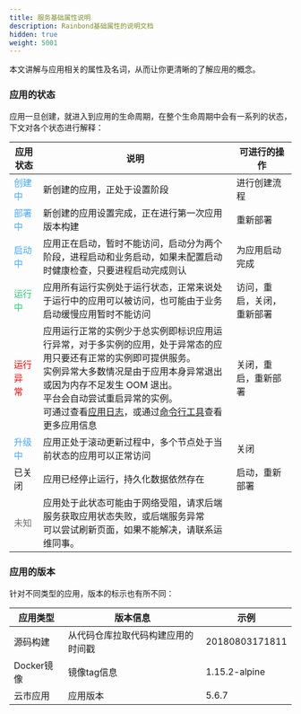 ```yaml
---
title: 服务基础属性说明
description: Rainbond基础属性的说明文档
hidden: true
weight: 5001
---
```



本文讲解与应用相关的属性及名词，从而让你更清晰的了解应用的概念。

### 应用的状态

应用一旦创建，就进入到应用的生命周期，在整个生命周期中会有一系列的状态，下文对各个状态进行解释：

| 应用状态                             | 说明                                                         | 可进行的操作               |
| ------------------------------------ | ------------------------------------------------------------ | -------------------------- |
| <font color="#40a9ff">创建中 </font> | 新创建的应用，正处于设置阶段                                 | 进行创建流程               |
| <font color="#40a9ff">部署中 </font> | 新创建的应用设置完成，正在进行第一次应用版本构建             | 重新部署                   |
| <font color="#40a9ff">启动中 </font> | 应用正在启动，暂时不能访问，启动分为两个阶段，进程启动和业务启动，如果未配置启动时健康检查，只要进程启动完成则认 | 为应用启动完成             |
| <font color="#28cb75">运行中 </font> | 应用所有运行实例处于运行状态，正常来说处于运行中的应用可以被访问，也可能由于业务启动缓慢应用暂时不能访问 | 访问，重启，关闭，重新部署 |
| <font color="red">运行异常 </font>   | 应用运行正常的实例少于总实例即标识应用运行异常，对于多实例的应用，处于异常态的应用只要还有正常的实例即可提供服务。<br>实例异常大多数情况是由于应用本身异常退出或因为内存不足发生 OOM 退出。<br>平台会自动尝试重启异常的实例。<br>可通过查看[应用日志](app-ctl.html#part-a404299a42987630)，或通过[命令行工具](../trouble-shooting/build-app-issue.html#5)查看更多应用信息 | 关闭，重启，重新部署       |
| <font color="#40a9ff">升级中</font>  | 应用正处于滚动更新过程中，多个节点处于当前状态的应用可以正常访问 | 关闭                       |
| 已关闭                               | 应用已经停止运行，持久化数据依然存在                         | 启动，重新部署             |
| <font color="#717171">未知</font>    | 应用处于此状态可能由于网络受阻，请求后端服务获取应用状态失败，或后端服务异常<br>可以尝试刷新页面，如果不能解决，请联系运维同事。 |                            |



### 应用的版本

针对不同类型的应用，版本的标示也有所不同：

|应用类型|版本信息|示例|
|----------|-----------|---------|
|源码构建|从代码仓库拉取代码构建应用的时间戳|20180803171811|
|Docker镜像|镜像tag信息|1.15.2-alpine|
|云市应用|应用版本|5.6.7|
